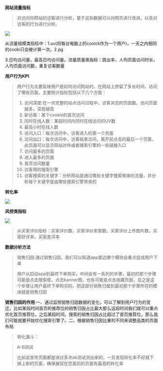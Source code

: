 **网站流量指标**

> 对访问你网站的访客进行分析，基于这些数据可以对网页进行改进，以及对访客的行为进行分析。

![](https://pic3.zhimg.com/80/0ef9a6209fca3707b34df22c80f72c63_hd.jpg)

从流量规模类指标中：1.uv(将每台电脑上的cooick作为一个用户)，一天之内相同的cooki只会被计算一次。2.pg

3.日均访问量，最高日均访问量。流量质量类指标：跳出率，人均页面访问时长，人均页面访问数，重复访客数量

**用户行为KPI**

> 用户行为主要反映用户是如何访问网站的、在网站上停留了多长时间、访问了哪些页面，主要统计指标包括以下几个方面：
>
> 1. 访问深度:在一次完整的站点访问过程中，访客浏览的页面数。访问页面越多，深度越高
> 2. 新访客：某个cookie的首次访问
> 3. 同时在线人数：某段时间内同时在线访问的UV数
> 4. 最高小时在线人数
> 5. 访问入口：每次访问中，访客进入的第一个页面
> 6. 访问出口：每次访问中，访客结束访问，离开前点击的最后一个页面，此页面可以显示网站对外或者搜索引擎的一些链接入口
> 7. 访问最多的页面
> 8. 进入最多的页面
> 9. 首页访问数量
> 10. 访客用的搜索引擎
> 11. 访客搜索的关键字：分析网站是通过哪些关键字搜索带来的流量，并分析每个关键字是由哪些搜索引擎带来的

**转化率**

![](https://pic1.zhimg.com/80/b9c85818915b565d8f208f7cf3a99f28_hd.jpg)

**风控类指标**

![](https://pic4.zhimg.com/80/1d9ff8d91d75fe13b3efff0defd33280_hd.jpg)

> 从买家评价指标：买家评价数，买家评价卖家数，买家评价上传图片数，买家好评率，买家差评率



**数据分析方法**

> 销售归因:通过销售归因，我们可以知道app里边哪个模块会重点促成用户下单
>
> 用户从启动app到最终下单购买，中间会有一系列的步骤，最初的那个步骤可能是点击搜索框，点击banner图，也有可能是点击收藏页面，总之是这个步骤让用户最终下单购买的，把这部分销售归属到最初那个步骤所在的模块就是销售归因

**销售归因的作用**:一、通过监控销售归因数据的变化，可以了解到用户行为的变迁。比如某段时间首页的推荐位的销售归因占比最大那么这段时间我们就可以重点优化首页推荐位，之后某段时间，搜索的销售归因占比超过了首页推荐位，那么我们可能就要开始优化搜索引擎了。二、根据销售归因比重的不同来调整品类的页面布局

> 转化漏斗：

> A-B测试
>
> 比如说宣传页面都是进过多次ab测试测出来的，一旦发现转化率不好就下掉上新的页面，确保展现在您面前的页面有最高的转化率

